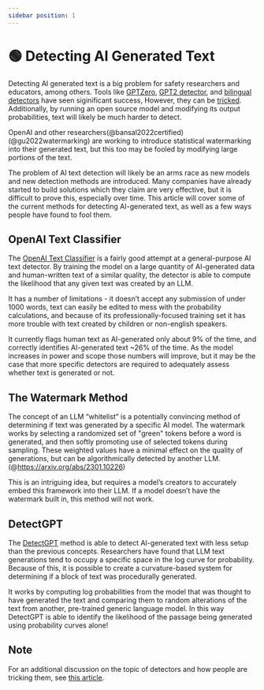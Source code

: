 ```yaml
---
sidebar position: 1
--- 
```


# 🟢 Detecting AI Generated Text

Detecting AI generated text is a big problem for safety researchers and educators,
among others. Tools like [GPTZero](https://gptzero.me), [GPT2 detector](https://openai-openai-detector.hf.space), and [bilingual detectors](https://github.com/Hello-SimpleAI/chatgpt-comparison-detection) have seen siginificant success,
However, they can be [tricked](https://learnprompting.org/docs/miscl/trickery). Additionally, by running an open source model and modifying its
output probabilities, text will likely be much harder to detect.

OpenAI and other researchers(@bansal2022certified)(@gu2022watermarking) are working to introduce statistical watermarking into their generated text, but this too may be fooled by modifying large portions of the text. 

The problem of AI text detection will likely be an arms race as new models and new detection methods are introduced. Many companies have already started to build solutions which they claim are very effective, but it is difficult to prove this, especially over time. This article will cover some of the current methods for detecting AI-generated text, as well as a few ways people have found to fool them. 

## OpenAI Text Classifier 

The [OpenAI Text Classifier](https://platform.openai.com/ai-text-classifier) is a fairly good attempt at a general-purpose AI text detector. 
By training the model on a large quantity of AI-generated data and human-written text of a similar quality, the detector is able to compute the likelihood that any given text was created by an LLM. 

It has a number of limitations - it doesn’t accept any submission of under 1000 words, text can easily be edited to mess with the probability calculations, and because of its professionally-focused training set it has more trouble with text created by children or non-english speakers. 

It currently flags human text as AI-generated only about 9% of the time, and correctly identifies AI-generated text ~26% of the time. As the model increases in power and scope those numbers will improve, but it may be the case that more specific detectors are required to adequately assess whether text is generated or not. 

## The Watermark Method 

The concept of an LLM “whitelist” is a potentially convincing method of determining if text was generated by a specific AI model. The watermark works by selecting a randomized set of "green" tokens before a word is generated, and then softly promoting use of selected tokens during sampling. These weighted values have a minimal effect on the quality of generations, but can be algorithmically detected by another LLM.(@https://arxiv.org/abs/2301.10226)

This is an intriguing idea, but requires a model’s creators to accurately embed this framework into their LLM. If a model doesn’t have the watermark built in, this method will not work. 

## DetectGPT

The [DetectGPT](https://ericmitchell.ai/detectgpt/) method is able to detect AI-generated text with less setup than the previous concepts. Researchers have found that LLM text generations tend to occupy a specific space in the log curve for probability. Because of this, it is possible to create a curvature-based system for determining if a block of text was procedurally generated. 

It works by computing log probabilities from the model that was thought to have generated the text and comparing them to random alterations of the text from another, pre-trained generic language model. In this way DetectGPT is able to identify the likelihood of the passage being generated using probability curves alone!

## Note

For an additional discussion on the topic of detectors and how people are tricking them, see [this article](https://learnprompting.org/docs/miscl/trickery).
